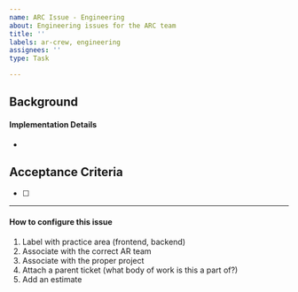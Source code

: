 ```yaml
---
name: ARC Issue - Engineering
about: Engineering issues for the ARC team
title: ''
labels: ar-crew, engineering
assignees: ''
type: Task

---
```


## Background
<!-- What background/context has led to this work?  What problem are we trying to solve? -->

#### Implementation Details
- 

## Acceptance Criteria
<!-- What will be created or happen as a result of this? -->
- [ ] 

---
#### How to configure this issue
1. Label with practice area (frontend, backend)
2. Associate with the correct AR team
3. Associate with the proper project
4. Attach a parent ticket (what body of work is this a part of?)
5. Add an estimate

